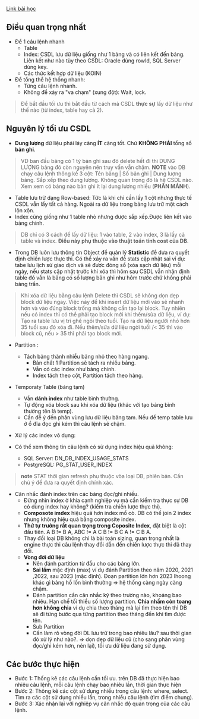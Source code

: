[Link bài học](https://wecommit.com.vn/courses/chuong-trinh-dao-tao-toi-uu-co-so-du-lieu-cao-cap/lesson/cach-tiep-can-goc-re-cua-toi-uu-trong-moi-loai-co-so-du-lieu-la-gi-video-2h30-phut/)

## Điều quan trọng nhất

- Để 1 câu lệnh nhanh
  - Table
  - Index: CSDL lưu dữ liệu giống như 1 bảng và có liên kết đến bảng. Liên kết như nào tùy theo CSDL: Oracle dùng rowId, SQL Server dùng key.
  - Các thức kết hợp dữ liệu (KOIN)
- Để tổng thể hệ thống nhanh:
  - Từng câu lệnh nhanh.
  - Không để xảy ra "va chạm" (xung đột): Wait, lock.

>Để bắt đầu tối ưu thì bắt đầu từ cách mà CSDL **thực sự** lấy dữ liệu như thế nào (từ index, table hay cả 2).
>
## Nguyên lý tối ưu CSDL

- **Dung lượng** dữ liệu phải láy càng **ÍT** càng tốt. Chứ **KHÔNG PHẢI**  tổng số **bản ghi**.

>VD ban đầu bảng có 1 tỷ bản ghi sau đó delete hết đi thì DUNG LƯỢNG bảng đó còn nguyên nên truy vấn vẫn chậm.
>**NOTE** vào DB chạy câu lệnh thông kế 3 cột: Tên bảng | Số bản ghi | Dung lượng bảng. Sắp xếp theo dung lượng. Không quan trọng đó là hệ CSDL nào. Xem xem có bảng nào bản ghi ít lại dung lượng nhiều (**PHÂN MẢNH**).

- Table lưu trữ dạng Row-based: Tức là khi chỉ cần lấy 1 cột nhưng thực tế CSDL vẫn lấy tất cả hàng. Ngoài ra dữ liệu trong bảng lưu trữ một cách lộn xộn.
- Index cũng giống như 1 table nhỏ nhưng được sắp xếp.Được liên kết vào bảng chính.

>DB chỉ có 3 cách để lấy dữ liệu: 1 vào table, 2 vào index, 3 là lấy cả table và index. **Điều này phụ thuộc vào thuật toán tính cost của DB**.

- Trong DB luôn lưu thông tin Object để quản lý **Statistic** để dưa ra quyết định chiến lược thực thi. Có thể xảy ra vấn đề stats cập nhật sai ví dụ: tabe lưu lịch sử giao dịch và sẽ được đóng sổ (xóa sạch dữ liệu) mỗi ngày, nếu stats cập nhật trước khi xóa thì hôm sau CSDL vẫn nhận định table đó vẫn là bảng có số lượng bản ghi như hôm trước chứ không phải bảng trắn.

>Khi xóa dữ liệu bằng câu lệnh Delete thì CSDL sẽ không dọn dẹp block dữ liệu ngay. Việc này để khi insert dữ liệu mới vào sẽ nhanh hơn và vào đúng block trống mà không cần tạo lại block. Tuy nhiên nếu có index thì có thể phải tạo block mới khi thêm/sửa dữ liệu, ví dụ: Tạo ra table lưu vị trí ghế ngồi theo tuổi. Tạo ra dữ liệu người nhỏ hơn 35 tuổi sau đó xóa đi. Nếu thêm/sửa dữ liệu ngời tuổi /<  35 thì vào block cũ, nếu > 35 thì phải tạo block mới.

- Partition :
  - Tách bảng thành nhiều bảng nhỏ theo hàng ngang.
    - Bản chất 1 Partition  sẽ tách ra nhiều bảng.
    - Vẫn có các index như bảng chính.
    - Index tách theo cột, Partition  tách theo hàng.

- Temporaty Table (bảng tạm)
  - Vẫn **dánh index** như table bình thường.
  - Tự động xóa block sau khi xóa dữ liệu (khác với tạo bảng bình thường tên là temp).
  - Cần để ý đến phân vùng lưu dữ liệu bảng tam. Nếu để temp table lưu ở ổ đĩa đọc ghi kém thì câu lệnh sẽ chậm.

- Xử lý các index vô dụng:
- Có thể xem thông tin câu lệnh có sử dụng index hiệu quả không:
  - SQL Server: DN_DB_INDEX_USAGE_STATS
  - PostgreSQL: PG_STAT_USER_INDEX

>**note** STAT thời gian refresh phụ thuộc vòa loại DB, phiên bản. Cần chú ý để đưa ra quyết định chính xác.

- Cân nhắc đánh index trên các bảng đọc/ghi nhiều.
  - Đừng nhìn index ở khía cạnh nghiệp vụ mà cần kiểm tra thực sự DB có dùng index hay không? (kiểm tra chiến lược thực thi).
  - **Composote imdex** hiệu quả hơn index mổ cò. DB có thể join 2 index nhưng không hiệu quả bằng composite index.
  - **Thứ tự trường rất quan trọng trong Coposite Index**, đặt biệt là cột đầu tiên. A B != B A, ABC != A C B != B C A != C B A.
  - Thay đổi loại DB không chỉ là bài toán sizing, quan trọng nhất là engine thực thi câu lệnh thay đổi dẫn đến chiến lược thực thi đã thay đổi.
  - **Vòng đời dữ liệu**
    - Nên đánh partition từ đầu cho các bảng lớn.
    - **Sai lầm** mặc định (max) ví dụ đánh Partition theo năm 2020, 2021 ,2022, sau 2023 (mặc định). Đoạn partition lớn hơn 2023 lhoong khác gì bảng hồ lốn bình thường => hệ thống càng ngày càng chậm.
    - Đánh partition cần cân nhắc kỹ theo trường nào, khoảng bao nhiêu. Hạn chế tối thiểu số lượng partition. **Chia nhầm còn toang hơn không chia** ví dụ chia theo tháng mà lại tìm theo tên thì DB sẽ đi từng bước qua từng partition theo tháng đến khi tìm được tên.
    - Sub Partition
    - Cần làm rõ vòng đời DL lưu trữ trong bao nhiêu lâu? sau thời gian đó xử lý như nào?. => dọn dẹp dữ liệu cũ (cho sang phân vùng đọc/ghi kém hơn, nén lại), tối ưu dữ liệu đang sử dụng.

## Các bước thực hiện

- Bước 1: Thống kê các câu lệnh cần tối ưu. trên DB đã thực hiện bao nhiêu câu lệnh, mỗi câu lệnh chạy bao nhiêu lần, thời gian thực hiện
- Bước 2: Thông kê các cột sử dụng nhiều trong câu lệnh: where, select. Tìm ra các cột sử dụng nhiều lần, trong nhiều câu lệnh (tìm điểm chung).
- Bước 3: Xác nhận lại với nghiệp vụ cân nhắc độ quan trọng của các câu lệnh.
